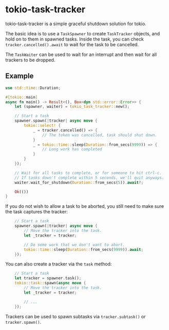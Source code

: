 # tokio-task-tracker

tokio-task-tracker is a simple graceful shutdown solution for tokio.

The basic idea is to use a `TaskSpawner` to create `TaskTracker` objects, and hold
on to them in spawned tasks. Inside the task, you can check `tracker.cancelled().await`
to wait for the task to be cancelled.

The `TaskWaiter` can be used to wait for an interrupt and then wait for all
trackers to be dropped.

## Example

```rust
use std::time::Duration;

#[tokio::main]
async fn main() -> Result<(), Box<dyn std::error::Error>> {
    let (spawner, waiter) = tokio_task_tracker::new();

    // Start a task
    spawner.spawn(|tracker| async move {
        tokio::select! {
            _ = tracker.cancelled() => {
                // The token was cancelled, task should shut down.
            }
            _ = tokio::time::sleep(Duration::from_secs(9999)) => {
                // Long work has completed
            }
        }
    });

    // Wait for all tasks to complete, or for someone to hit ctrl-c.
    // If tasks down't complete within 5 seconds, we'll quit anyways.
    waiter.wait_for_shutdown(Duration::from_secs(5)).await?;

    Ok(())
}
```

If you do not wish to allow a task to be aborted, you still need to make sure the task captures the tracker:

```rust
    // Start a task
    spawner.spawn(|tracker| async move {
        // Move the tracker into the task.
        let _tracker = tracker;

        // Do some work that we don't want to abort.
        tokio::time::sleep(Duration::from_secs(9999)).await;
    });
```

You can also create a tracker via the `task` method:

```rust
    // Start a task
    let tracker = spawner.task();
    tokio::task::spawn(async move {
        // Move the tracker into the task.
        let _tracker = tracker;

        // ...
    });
```

Trackers can be used to spawn subtasks via `tracker.subtask()` or `tracker.spawn()`.
